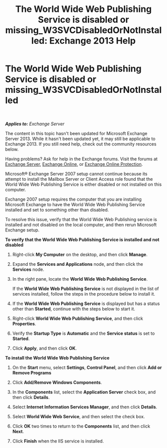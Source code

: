 ﻿---
title: 'The World Wide Web Publishing Service is disabled or missing_W3SVCDisabledOrNotInstalled: Exchange 2013 Help'
TOCTitle: The World Wide Web Publishing Service is disabled or missing_W3SVCDisabledOrNotInstalled
ms:assetid: 2d26d778-ddf1-4225-b5e2-f6b49d819c94
ms:mtpsurl: https://technet.microsoft.com/en-us/library/ms.exch.setupreadiness.w3svcdisabledornotinstalled(v=EXCHG.150)
ms:contentKeyID: 46628847
ms.date: 12/09/2016
mtps_version: v=EXCHG.150
---

# The World Wide Web Publishing Service is disabled or missing\_W3SVCDisabledOrNotInstalled

 

_**Applies to:** Exchange Server_


The content in this topic hasn't been updated for Microsoft Exchange Server 2013. While it hasn't been updated yet, it may still be applicable to Exchange 2013. If you still need help, check out the community resources below.

Having problems? Ask for help in the Exchange forums. Visit the forums at [Exchange Server](https://go.microsoft.com/fwlink/p/?linkid=60612), [Exchange Online](https://go.microsoft.com/fwlink/p/?linkid=267542), or [Exchange Online Protection](https://go.microsoft.com/fwlink/p/?linkid=285351).

Microsoft® Exchange Server 2007 setup cannot continue because its attempt to install the Mailbox Server or Client Access role found that the World Wide Web Publishing Service is either disabled or not installed on this computer.

Exchange 2007 setup requires the computer that you are installing Microsoft Exchange to have the World Wide Web Publishing Service installed and set to something other than disabled.

To resolve this issue, verify that the World Wide Web Publishing service is installed and not disabled on the local computer, and then rerun Microsoft Exchange setup.

**To verify that the World Wide Web Publishing Service is installed and not disabled**

1.  Right-click **My Computer** on the desktop, and then click **Manage**.

2.  Expand the **Services and Applications** node, and then click the **Services** node.

3.  In the right pane, locate the **World Wide Web Publishing Service**.
    
    If the **World Wide Web Publishing Service** is not displayed in the list of services installed, follow the steps in the procedure below to install it.

4.  If the **World Wide Web Publishing Service** is displayed but has a status other than **Started**, continue with the steps below to start it.

5.  Right-click **World Wide Web Publishing Service**, and then click **Properties**.

6.  Verify the **Startup Type** is **Automatic** and the **Service status** is set to **Started**.

7.  Click **Apply**, and then click **OK**.

**To install the World Wide Web Publishing Service**

1.  On the **Start** menu, select **Settings**, **Control Panel**, and then click **Add or Remove Programs**

2.  Click **Add/Remove Windows Components**.

3.  In the **Components** list, select the **Application Server** check box, and then click **Details**.

4.  Select **Internet Information Services Manager**, and then click **Details**.

5.  Select **World Wide Web Service**, and then select the check box.

6.  Click **OK** two times to return to the **Components** list, and then click **Next**.

7.  Click **Finish** when the IIS service is installed.

